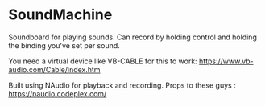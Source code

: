 # SoundMachine
Soundboard for playing sounds. Can record by holding control and holding the binding you've set per sound.

You need a virtual device like VB-CABLE for this to work:
https://www.vb-audio.com/Cable/index.htm

Built using NAudio for playback and recording.
Props to these guys : https://naudio.codeplex.com/
